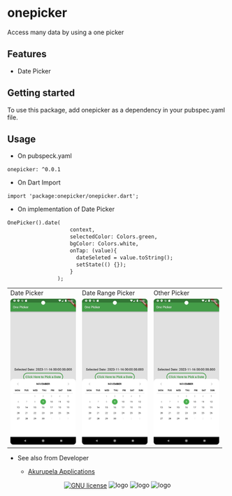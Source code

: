 # onepicker

Access many data by using a one picker

## Features

- Date Picker


## Getting started

To use this package, add onepicker as a dependency in your pubspec.yaml file.

## Usage

- On pubspeck.yaml

```
onepicker: ^0.0.1
```

- On Dart Import

```
import 'package:onepicker/onepicker.dart';
```

- On implementation of Date Picker

```
OnePicker().date(
                    context,
                    selectedColor: Colors.green,
                    bgColor: Colors.white,
                    onTap: (value){
                      dateSeleted = value.toString();
                      setState(() {});
                    }
                );
```
<table>
  <tr>
    <td>Date Picker</td>
     <td>Date Range Picker</td>
     <td>Other Picker</td>
  </tr>
  <tr>
    <td><img src="https://github.com/udithperera-dev/onepicker/blob/main/screenshots/date_picker.png" alt="drawing" style="width:150px;"/></td>
    <td><img src="https://github.com/udithperera-dev/onepicker/blob/main/screenshots/date_picker.png" alt="drawing" style="width:150px;"/></td>
    <td><img src="screenshots/date_picker.png" width=150></td>
  </tr>
 </table>

- See also from Developer

  - [Akurupela Applications](https://akurupela.com)

<p align="center">
      <a href="https://github.com/alexmojaki/futurecoder/blob/master/LICENSE.txt"><img src="https://img.shields.io/github/license/alexmojaki/futurecoder?style=flat" alt="GNU license" align="center"></a>
      <img src="https://www.akurupela.com/assets/images/images_info/ap_logo.png" width="50px" alt="logo">
      <img src="https://pub.dev/static/hash-tihrt5d6/img/pub-dev-logo.svg" width="100px" alt="logo">
      <img src="https://storage.googleapis.com/cms-storage-bucket/6a07d8a62f4308d2b854.svg" width="100px" alt="logo">
</p>